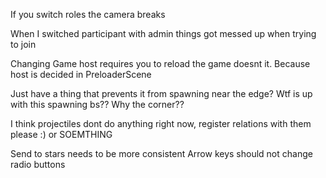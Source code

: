 If you switch roles the camera breaks 

When I switched participant with admin things got messed up when trying to join

Changing Game host requires you to reload the game doesnt it. Because host is decided in PreloaderScene

Just have a thing that prevents it from spawning near the edge?
Wtf is up with this spawning bs?? Why the corner??

I think projectiles dont do anything right now, register relations with them please :) or SOEMTHING

Send to stars needs to be more consistent 
Arrow keys should not change radio buttons